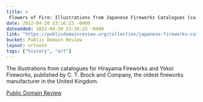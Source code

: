 ```yaml
---
title: > 
 Flowers of Fire: Illustrations from Japanese Fireworks Catalogues (ca. 1880s)
date: 2022-04-20 23:16:23 -0400
dateadded: 2022-04-20 23:16:23 -0400
link: "https://publicdomainreview.org/collection/japanese-fireworks-catalogues"
bucket: Public Domain Review
layout: urlnote
tags: ["history", "art"]
--- 
```

The illustrations from catalogues for Hirayama Fireworks and Yokoi Fireworks, published by C. T. Brock and Company, the oldest fireworks manufacturer in the United Kingdom.
 <!-- end excerpt --> 
<div class='bucket'><a class='internal-link' href='/buckets/public-domain-review'>Public Domain Review</a></div> 
